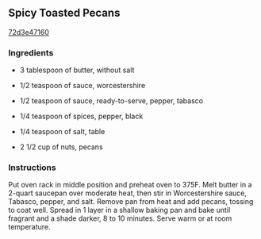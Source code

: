 ## Spicy Toasted Pecans

[72d3e47160](http://www.epicurious.com/recipes/food/views/spicy-toasted-pecans-231166)

### Ingredients

 - 3 tablespoon of butter, without salt

 - 1/2 teaspoon of sauce, worcestershire

 - 1/2 teaspoon of sauce, ready-to-serve, pepper, tabasco

 - 1/4 teaspoon of spices, pepper, black

 - 1/4 teaspoon of salt, table

 - 2 1/2 cup of nuts, pecans

### Instructions

Put oven rack in middle position and preheat oven to 375F. Melt butter in a 2-quart saucepan over moderate heat, then stir in Worcestershire sauce, Tabasco, pepper, and salt. Remove pan from heat and add pecans, tossing to coat well. Spread in 1 layer in a shallow baking pan and bake until fragrant and a shade darker, 8 to 10 minutes. Serve warm or at room temperature.